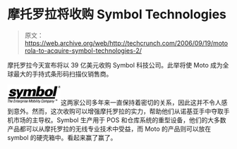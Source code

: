 # 摩托罗拉将收购 Symbol Technologies

> 原文：<https://web.archive.org/web/http://techcrunch.com/2006/09/19/motorola-to-acquire-symbol-technologies-2/>

摩托罗拉今天宣布将以 39 亿美元收购 Symbol 科技公司。此举将使 Moto 成为全球最大的手持式条形码扫描仪销售商。

![](img/bc66250cb0aa7ba65902909077c2f545.png)这两家公司多年来一直保持着密切的关系，因此这并不令人感到意外。然而，这次收购可以增强摩托罗拉的实力，帮助他们从诺基亚手中夺取手机市场的主导权。Symbol 生产用于 POS 和仓库系统的重型设备，他们的大多数产品都可以从摩托罗拉的无线专业技术中受益，而 Moto 的产品则可以放在 symbol 的硬壳箱中。看起来赢了赢了。